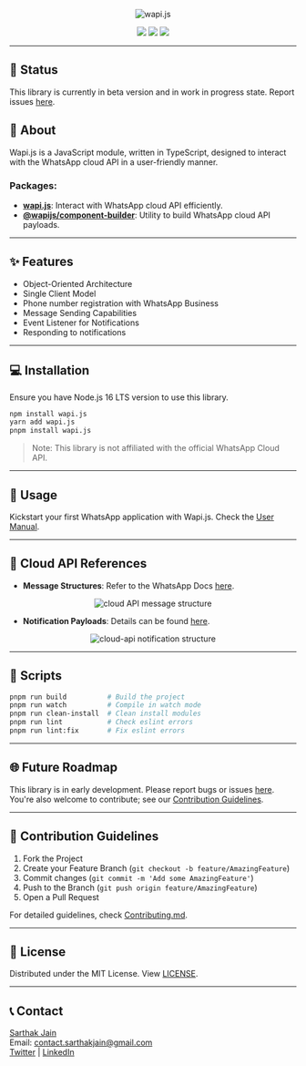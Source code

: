 
<p align="center">
  <img src="https://media.discordapp.net/attachments/1046394448088674371/1149627540474953749/transparent_dark_mode.png?width=666&height=440" alt="wapi.js">
</p>

<p align="center">
  <a href=""><img src="https://img.shields.io/badge/node.js-6DA55F?style=for-the-badge&logo=node.js&logoColor=white"></a>
  <a href="https://www.npmjs.com/package/@whatsappjs/Wapi.js"><img src="https://img.shields.io/badge/NPM-%23000000.svg?style=for-the-badge&logo=npm&logoColor=white"></a>
  <a href=""><img src="https://img.shields.io/badge/typescript-%23007ACC.svg?style=for-the-badge&logo=typescript&logoColor=white"></a>
</p>

---

## 📌 Status

This library is currently in beta version and in work in progress state. Report issues [here](https://github.com/sarthakjdev/wapi.js/issues).

## 📖 About

Wapi.js is a JavaScript module, written in TypeScript, designed to interact with the WhatsApp cloud API in a user-friendly manner.

### Packages:

- [**wapi.js**]('/packages/wapi.js'): Interact with WhatsApp cloud API efficiently.
- [**@wapijs/component-builder**]('/packages/component-generator): Utility to build WhatsApp cloud API payloads.

---

## ✨ Features 

- Object-Oriented Architecture
- Single Client Model
- Phone number registration with WhatsApp Business
- Message Sending Capabilities
- Event Listener for Notifications
- Responding to notifications

---

## 💻 Installation

Ensure you have Node.js 16 LTS version to use this library.

```sh
npm install wapi.js
yarn add wapi.js
pnpm install wapi.js
```

> Note: This library is not affiliated with the official WhatsApp Cloud API.

---

## 🚀 Usage 

Kickstart your first WhatsApp application with Wapi.js. Check the [User Manual](./USER_MANUAL.md).

---

## 🔗 Cloud API References

- **Message Structures**: Refer to the WhatsApp Docs [here](https://developers.facebook.com/docs/whatsapp/cloud-api/reference/messages).

<p align="center">
  <img src="https://media.discordapp.net/attachments/1034852580091777034/1042099563063947304/image.png?width=720&height=473" alt="cloud API message structure">
</p>

- **Notification Payloads**: Details can be found [here](https://developers.facebook.com/docs/whatsapp/cloud-api/webhooks/components).

<p align="center">
  <img src="https://media.discordapp.net/attachments/1034852580091777034/1046371179163828264/notification_payload.png?width=720&height=434" alt="cloud-api notification structure">
</p>

---

## 🧰 Scripts

```sh
pnpm run build          # Build the project
pnpm run watch          # Compile in watch mode
pnpm run clean-install  # Clean install modules
pnpm run lint           # Check eslint errors
pnpm run lint:fix       # Fix eslint errors
```

---

## 🌐 Future Roadmap

This library is in early development. Please report bugs or issues [here](#). You're also welcome to contribute; see our [Contribution Guidelines](#contribution-guidelines).

---

## 🤝 Contribution Guidelines 

1. Fork the Project
2. Create your Feature Branch (`git checkout -b feature/AmazingFeature`)
3. Commit changes (`git commit -m 'Add some AmazingFeature'`)
4. Push to the Branch (`git push origin feature/AmazingFeature`)
5. Open a Pull Request

For detailed guidelines, check [Contributing.md](./CONTRIBUTING.md).

---

## 📜 License 

Distributed under the MIT License. View [LICENSE](./LICENSE).

---

## 📞 Contact

[Sarthak Jain](https://sarthakjdev.com)  
Email: contact.sarthakjain@gmail.com  
[Twitter](https://twitter.com/sarthakjdev) | [LinkedIn](https://www.linkedin.com/in/sarthakjdev)

